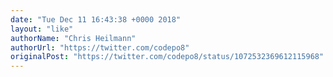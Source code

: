 ```yaml
---
date: "Tue Dec 11 16:43:38 +0000 2018"
layout: "like"
authorName: "Chris Heilmann"
authorUrl: "https://twitter.com/codepo8"
originalPost: "https://twitter.com/codepo8/status/1072532369612115968"
---
```

